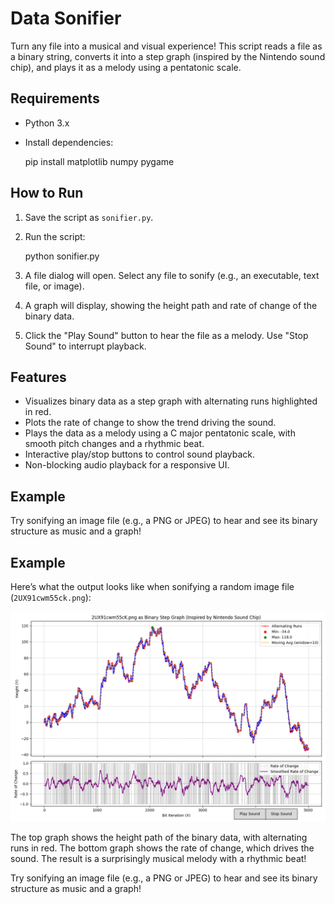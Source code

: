 # Data Sonifier

Turn any file into a musical and visual experience! This script reads a file as a binary string, converts it into a step graph (inspired by the Nintendo sound chip), and plays it as a melody using a pentatonic scale.

## Requirements
- Python 3.x
- Install dependencies:

  pip install matplotlib numpy pygame

## How to Run
1. Save the script as `sonifier.py`.
2. Run the script:

   python sonifier.py

3. A file dialog will open. Select any file to sonify (e.g., an executable, text file, or image).
4. A graph will display, showing the height path and rate of change of the binary data.
5. Click the "Play Sound" button to hear the file as a melody. Use "Stop Sound" to interrupt playback.

## Features
- Visualizes binary data as a step graph with alternating runs highlighted in red.
- Plots the rate of change to show the trend driving the sound.
- Plays the data as a melody using a C major pentatonic scale, with smooth pitch changes and a rhythmic beat.
- Interactive play/stop buttons to control sound playback.
- Non-blocking audio playback for a responsive UI.

## Example
Try sonifying an image file (e.g., a PNG or JPEG) to hear and see its binary structure as music and a graph!

## Example
Here’s what the output looks like when sonifying a random image file (`2UX91cwm55ck.png`):

![Example Output](example_screenshot.png)

The top graph shows the height path of the binary data, with alternating runs in red. The bottom graph shows the rate of change, which drives the sound. The result is a surprisingly musical melody with a rhythmic beat!

Try sonifying an image file (e.g., a PNG or JPEG) to hear and see its binary structure as music and a graph!
